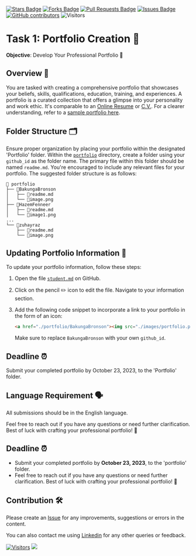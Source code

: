 <a href="https://github.com/drshahizan/BDM/stargazers"><img src="https://img.shields.io/github/stars/drshahizan/BDM" alt="Stars Badge"/></a>
<a href="https://github.com/drshahizan/BDM/network/members"><img src="https://img.shields.io/github/forks/drshahizan/BDM" alt="Forks Badge"/></a>
<a href="https://github.com/drshahizan/BDM/pulls"><img src="https://img.shields.io/github/issues-pr/drshahizan/BDM" alt="Pull Requests Badge"/></a>
<a href="https://github.com/drshahizan/BDM"><img src="https://img.shields.io/github/issues/drshahizan/BDM" alt="Issues Badge"/></a>
<a href="https://github.com/drshahizan/BDM/graphs/contributors"><img alt="GitHub contributors" src="https://img.shields.io/github/contributors/drshahizan/BDM?color=2b9348"></a>
![Visitors](https://api.visitorbadge.io/api/visitors?path=https%3A%2F%2Fgithub.com%2Fdrshahizan%2BDM&labelColor=%23d9e3f0&countColor=%23697689&style=flat)

# Task 1: Portfolio Creation 📂

**Objective**: Develop Your Professional Portfolio 🌟

## Overview 📝

You are tasked with creating a comprehensive portfolio that showcases your beliefs, skills, qualifications, education, training, and experiences. A portfolio is a curated collection that offers a glimpse into your personality and work ethic. It's comparable to an [Online Resume](https://en.wikipedia.org/wiki/Career_portfolio) or [C.V.](https://en.wikipedia.org/wiki/Curriculum_vitae). For a clearer understanding, refer to a [sample portfolio here](https://github.com/abhisheknaiidu/awesome-github-profile-readme).

## Folder Structure 🗂️

Ensure proper organization by placing your portfolio within the designated 'Portfolio' folder. Within the [`portfolio`](./portfolio) directory, create a folder using your `github_id` as the folder name. The primary file within this folder should be named `readme.md`. You're encouraged to include any relevant files for your portfolio. The suggested folder structure is as follows:

```
📁 portfolio
├── 📁BakungaBronson
│   ├── 📄readme.md
│   └── 📄image.png
├── 📁HazemFenneer
│   ├── 📄readme.md
│   └── 📄image1.png
...
└── 📁zuhayraz
    ├── 📄readme.md
    └── 📄image.png
```

## Updating Portfolio Information 🔄

To update your portfolio information, follow these steps:

1. Open the file [`student.md`](https://github.com/drshahizan/BDM/blob/main/student.md) on GitHub.

2. Click on the pencil ✏️ icon to edit the file. Navigate to your information section.

3. Add the following code snippet to incorporate a link to your portfolio in the form of an icon:
   ```html
   <a href="./portfolio/BakungaBronson"><img src="./images/portfolio.png" width="24px" height="24px"></a>
   ```
   Make sure to replace `BakungaBronson` with your own `github_id`.

## Deadline ⏰

Submit your completed portfolio by October 23, 2023, to the 'Portfolio' folder.

## Language Requirement 🗣️

All submissions should be in the English language.

Feel free to reach out if you have any questions or need further clarification. Best of luck with crafting your professional portfolio! 🌟

## Deadline ⏰

- Submit your completed portfolio by **October 23, 2023**, to the 'portfolio' folder.
- Feel free to reach out if you have any questions or need further clarification. Best of luck with crafting your professional portfolio! 🌟

## Contribution 🛠️
Please create an [Issue](https://github.com/drshahizan/BDM/issues) for any improvements, suggestions or errors in the content.

You can also contact me using [Linkedin](https://www.linkedin.com/in/drshahizan/) for any other queries or feedback.

[![Visitors](https://api.visitorbadge.io/api/visitors?path=https%3A%2F%2Fgithub.com%2Fdrshahizan&labelColor=%23697689&countColor=%23555555&style=plastic)](https://visitorbadge.io/status?path=https%3A%2F%2Fgithub.com%2Fdrshahizan)
![](https://hit.yhype.me/github/profile?user_id=81284918)
